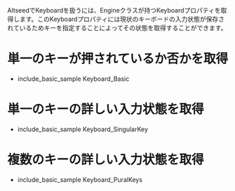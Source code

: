 AltseedでKeyboardを扱うには、Engineクラスが持つKeyboardプロパティを取得します。このKeyboardプロパティには現状のキーボードの入力状態が保存されているためキーを指定することによってその状態を取得することができます。

# 単一のキーが押されているか否かを取得

* include_basic_sample Keyboard_Basic

# 単一のキーの詳しい入力状態を取得

* include_basic_sample Keyboard_SingularKey

# 複数のキーの詳しい入力状態を取得

* include_basic_sample Keyboard_PuralKeys